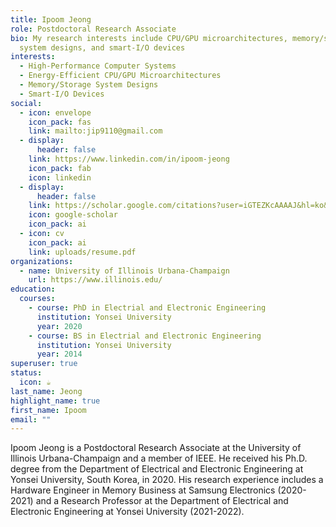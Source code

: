```yaml
---
title: Ipoom Jeong
role: Postdoctoral Research Associate
bio: My research interests include CPU/GPU microarchitectures, memory/storage
  system designs, and smart-I/O devices
interests:
  - High-Performance Computer Systems
  - Energy-Efficient CPU/GPU Microarchitectures
  - Memory/Storage System Designs
  - Smart-I/O Devices
social:
  - icon: envelope
    icon_pack: fas
    link: mailto:jip9110@gmail.com
  - display:
      header: false
    link: https://www.linkedin.com/in/ipoom-jeong
    icon_pack: fab
    icon: linkedin
  - display:
      header: false
    link: https://scholar.google.com/citations?user=iGTEZKcAAAAJ&hl=ko&oi=ao
    icon: google-scholar
    icon_pack: ai
  - icon: cv
    icon_pack: ai
    link: uploads/resume.pdf
organizations:
  - name: University of Illinois Urbana-Champaign
    url: https://www.illinois.edu/
education:
  courses:
    - course: PhD in Electrial and Electronic Engineering
      institution: Yonsei University
      year: 2020
    - course: BS in Electrial and Electronic Engineering
      institution: Yonsei University
      year: 2014
superuser: true
status:
  icon: ☕️
last_name: Jeong
highlight_name: true
first_name: Ipoom
email: ""
---
```

Ipoom Jeong is a Postdoctoral Research Associate at the University of Illinois Urbana-Champaign and a member of IEEE. He received his Ph.D. degree from the Department of Electrical and Electronic Engineering at Yonsei University, South Korea, in 2020. His research experience includes a Hardware Engineer in Memory Business at Samsung Electronics (2020-2021) and a Research Professor at the Department of Electrical and Electronic Engineering at Yonsei University (2021-2022).